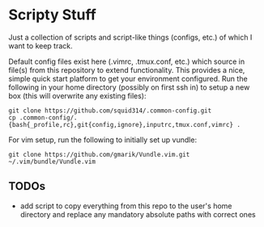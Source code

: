 # Scripty Stuff
Just a collection of scripts and script-like things (configs, etc.) of which I want to keep track.

Default config files exist here (.vimrc, .tmux.conf, etc.) which source in file(s) from this repository to extend functionality. This provides a nice, simple quick start platform to get your environment configured. Run the following in your home directory (possibly on first ssh in) to setup a new box (this will overwrite any existing files):

    git clone https://github.com/squid314/.common-config.git
    cp .common-config/.{bash{_profile,rc},git{config,ignore},inputrc,tmux.conf,vimrc} .

For vim setup, run the following to initially set up vundle:

    git clone https://github.com/gmarik/Vundle.vim.git ~/.vim/bundle/Vundle.vim

## TODOs

* add script to copy everything from this repo to the user's home directory and replace any mandatory absolute paths with correct ones
